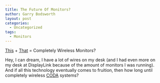```yaml
---
title: The Future Of Monitors?
author: Garry Bodsworth
layout: post
categories:
  - Uncategorized
tags:
  - Monitors
---
```

[This][1] + [That][2] = Completely Wireless Monitors?

Hey, I can dream, I have a lot of wires on my desk (and I had even more on my desk at DisplayLink because of the amount of monitors I was running). And if all this technology eventually comes to fruition, then how long until completely wireless [CODA][3] systems?

 [1]: http://technology.timesonline.co.uk/tol/news/tech_and_web/article4580010.ece
 [2]: http://www.reuters.com/article/pressRelease/idUS178267+30-May-2008+MW20080530
 [3]: http://camvine.com/